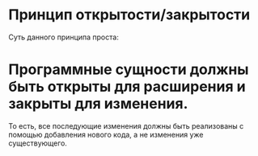 # Принцип открытости/закрытости

Суть данного принципа проста:
# Программные сущности должны быть открыты для расширения и закрыты для изменения.
То есть, все последующие изменения должны быть реализованы с помощью добавления нового кода, а не изменения уже существующего.

